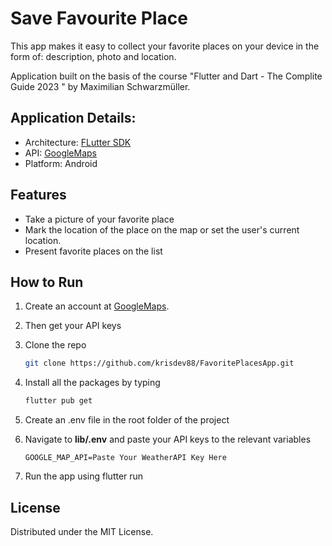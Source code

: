 # Save Favourite Place
This app makes it easy to collect your favorite places on your device in the form of: description, photo and location.

Application built on the basis of the course "Flutter and Dart - The Complite Guide 2023 " by Maximilian Schwarzmüller.

## Application Details:

- Architecture: [FLutter SDK](https://docs.flutter.dev/)
- API: [GoogleMaps](https://mapsplatform.google.com/)
- Platform: Android

## Features
- Take a picture of your favorite place
- Mark the location of the place on the map or set the user's current location.
- Present favorite places on the list

## How to Run

1. Create an account at [GoogleMaps](https://mapsplatform.google.com/).
3. Then get your API keys
4. Clone the repo
   ```sh
   git clone https://github.com/krisdev88/FavoritePlacesApp.git
   ```
5. Install all the packages by typing
   ```sh
   flutter pub get
   ```
6. Create an .env file in the root folder of the project

7. Navigate to **lib/.env** and paste your API keys to the relevant variables
   ```
   GOOGLE_MAP_API=Paste Your WeatherAPI Key Here
   ```
8. Run the app using flutter run

## License

Distributed under the MIT License.	
